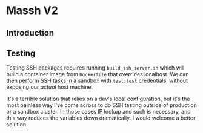 # Massh V2

## Introduction

## Testing

Testing SSH packages requires running `build_ssh_server.sh` which will build a container image from `Dockerfile` that overrides localhost. We can then perform SSH tasks in a sandbox with `test:test` credentials, without exposing our _actual_ host machine.

It's a terrible solution that relies on a dev's local configuration, but it's the most painless way I've come across to do SSH testing outside of production or a sandbox cluster. In those cases IP lookup and such is necessary, and this way reduces the variables down dramatically. I would welcome a better solution.